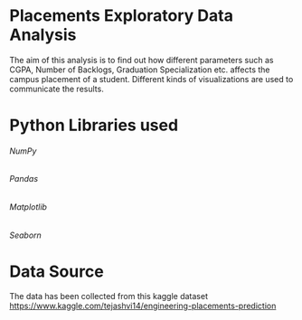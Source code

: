 # Placements Exploratory Data Analysis
The aim of this analysis is to find out how different parameters such as CGPA, Number of Backlogs, Graduation Specialization etc. affects the campus placement of a student.
Different kinds of visualizations are used to communicate the results.
# Python Libraries used
###### NumPy
###### Pandas
###### Matplotlib
###### Seaborn
# Data Source
The data has been collected from this kaggle dataset https://www.kaggle.com/tejashvi14/engineering-placements-prediction 
